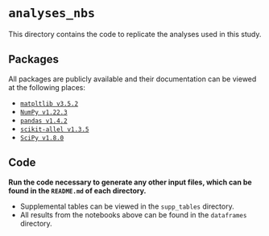 # `analyses_nbs`

This directory contains the code to replicate the analyses used in this study.

## Packages

All packages are publicly available and their documentation can be viewed at the following places:

- [`matpltlib v3.5.2`](https://matplotlib.org/)
- [`NumPy v1.22.3`](https://numpy.org/doc/stable/reference/index.html)
- [`pandas v1.4.2`](https://pandas.pydata.org/docs/)
- [`scikit-allel v1.3.5`](https://scikit-allel.readthedocs.io/en/stable/index.html)
- [`SciPy v1.8.0`](https://docs.scipy.org/doc/scipy/)

## Code

__Run the code necessary to generate any other input files, which can be found in the `README.md` of each directory.__

- Supplemental tables can be viewed in the `supp_tables` directory.
- All results from the notebooks above can be found in the `dataframes` directory.